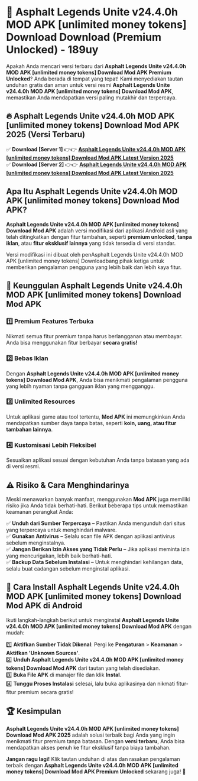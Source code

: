 # 🎯 Asphalt Legends Unite v24.4.0h MOD APK [unlimited money tokens] Download  Download (Premium Unlocked) -  189uy

Apakah Anda mencari versi terbaru dari **Asphalt Legends Unite v24.4.0h MOD APK [unlimited money tokens] Download Mod APK Premium Unlocked**? Anda berada di tempat yang tepat! Kami menyediakan tautan unduhan gratis dan aman untuk versi resmi **Asphalt Legends Unite v24.4.0h MOD APK [unlimited money tokens] Download Mod APK**, memastikan Anda mendapatkan versi paling mutakhir dan terpercaya.

## 🔥 Asphalt Legends Unite v24.4.0h MOD APK [unlimited money tokens] Download Mod APK 2025 (Versi Terbaru)

✅ **Download [Server 1]** 👉👉 [**Asphalt Legends Unite v24.4.0h MOD APK [unlimited money tokens] Download Mod APK Latest Version 2025**](https://momento.my/?title=Asphalt_Legends_Unite_v24.4.0h_MOD_APK_[unlimited_money_tokens]_Download)  
✅ **Download [Server 2]** 👉👉 [**Asphalt Legends Unite v24.4.0h MOD APK [unlimited money tokens] Download Mod APK Latest Version 2025**](https://momento.my/?title=Asphalt_Legends_Unite_v24.4.0h_MOD_APK_[unlimited_money_tokens]_Download)  

## Apa Itu Asphalt Legends Unite v24.4.0h MOD APK [unlimited money tokens] Download Mod APK?

**Asphalt Legends Unite v24.4.0h MOD APK [unlimited money tokens] Download Mod APK** adalah versi modifikasi dari aplikasi Android asli yang telah ditingkatkan dengan fitur tambahan, seperti **premium unlocked**, **tanpa iklan**, atau **fitur eksklusif lainnya** yang tidak tersedia di versi standar.

Versi modifikasi ini dibuat oleh penAsphalt Legends Unite v24.4.0h MOD APK [unlimited money tokens] Downloadbang pihak ketiga untuk memberikan pengalaman pengguna yang lebih baik dan lebih kaya fitur.

## 🎯 Keunggulan Asphalt Legends Unite v24.4.0h MOD APK [unlimited money tokens] Download Mod APK

### 1️⃣ Premium Features Terbuka
Nikmati semua fitur premium tanpa harus berlangganan atau membayar. Anda bisa menggunakan fitur berbayar **secara gratis!**

### 2️⃣ Bebas Iklan
Dengan **Asphalt Legends Unite v24.4.0h MOD APK [unlimited money tokens] Download Mod APK**, Anda bisa menikmati pengalaman pengguna yang lebih nyaman tanpa gangguan iklan yang mengganggu.

### 3️⃣ Unlimited Resources
Untuk aplikasi game atau tool tertentu, **Mod APK** ini memungkinkan Anda mendapatkan sumber daya tanpa batas, seperti **koin, uang, atau fitur tambahan lainnya**.

### 4️⃣ Kustomisasi Lebih Fleksibel
Sesuaikan aplikasi sesuai dengan kebutuhan Anda tanpa batasan yang ada di versi resmi.

## ⚠️ Risiko & Cara Menghindarinya

Meski menawarkan banyak manfaat, menggunakan **Mod APK** juga memiliki risiko jika Anda tidak berhati-hati. Berikut beberapa tips untuk memastikan keamanan perangkat Anda:

✅ **Unduh dari Sumber Terpercaya** – Pastikan Anda mengunduh dari situs yang terpercaya untuk menghindari malware.  
✅ **Gunakan Antivirus** – Selalu scan file APK dengan aplikasi antivirus sebelum menginstalnya.  
✅ **Jangan Berikan Izin Akses yang Tidak Perlu** – Jika aplikasi meminta izin yang mencurigakan, lebih baik berhati-hati.  
✅ **Backup Data Sebelum Instalasi** – Untuk menghindari kehilangan data, selalu buat cadangan sebelum menginstal aplikasi.

## 📌 Cara Install Asphalt Legends Unite v24.4.0h MOD APK [unlimited money tokens] Download Mod APK di Android

Ikuti langkah-langkah berikut untuk menginstal **Asphalt Legends Unite v24.4.0h MOD APK [unlimited money tokens] Download Mod APK** dengan mudah:

1️⃣ **Aktifkan Sumber Tidak Dikenal**: Pergi ke **Pengaturan** > **Keamanan** > **Aktifkan 'Unknown Sources'**.  
2️⃣ **Unduh Asphalt Legends Unite v24.4.0h MOD APK [unlimited money tokens] Download Mod APK** dari tautan yang telah disediakan.  
3️⃣ **Buka File APK** di manajer file dan klik **Instal**.  
4️⃣ **Tunggu Proses Instalasi** selesai, lalu buka aplikasinya dan nikmati fitur-fitur premium secara gratis!

## 🏆 Kesimpulan

**Asphalt Legends Unite v24.4.0h MOD APK [unlimited money tokens] Download Mod APK 2025** adalah solusi terbaik bagi Anda yang ingin menikmati fitur premium tanpa batasan. Dengan **versi terbaru**, Anda bisa mendapatkan akses penuh ke fitur eksklusif tanpa biaya tambahan.

**Jangan ragu lagi!** Klik tautan unduhan di atas dan rasakan pengalaman terbaik dengan **Asphalt Legends Unite v24.4.0h MOD APK [unlimited money tokens] Download Mod APK Premium Unlocked** sekarang juga! 🚀
